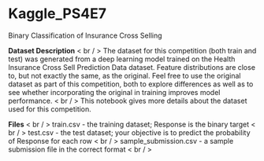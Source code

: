 # Kaggle_PS4E7
Binary Classification of Insurance Cross Selling

__Dataset Description__ < br / >
The dataset for this competition (both train and test) was generated from a deep learning model trained on the Health Insurance Cross Sell Prediction Data dataset. Feature distributions are close to, but not exactly the same, as the original. Feel free to use the original dataset as part of this competition, both to explore differences as well as to see whether incorporating the original in training improves model performance.
< br / >
This notebook gives more details about the dataset used for this competition.

__Files__ < br / >
train.csv - the training dataset; Response is the binary target < br / >
test.csv - the test dataset; your objective is to predict the probability of Response for each row < br / >
sample_submission.csv - a sample submission file in the correct format < br / >
